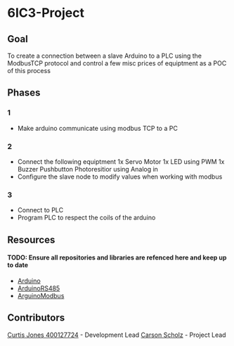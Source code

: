 # 6IC3-Project

## Goal
To create a connection between a slave Arduino to a PLC using the ModbusTCP protocol and control a few
misc prices of equiptment as a POC of this process 

## Phases

### 1
 - Make arduino communicate using modbus TCP to a PC

### 2
 - Connect the following equiptment
	1x Servo Motor
	1x LED using PWM
	1x Buzzer
	Pushbutton
	Photoresitior using Analog in
 - Configure the slave node to modify values when working with modbus

### 3
 - Connect to PLC
 - Program PLC to respect the coils of the arduino

## Resources

#### TODO: Ensure all repositories and libraries are refenced here and keep up to date
 - [Arduino](https://docs.arduino.cc/learn/communication/modbus)
 - [ArduinoRS485](https://github.com/arduino-libraries/ArduinoRS485)
 - [ArguinoModbus](https://github.com/arduino-libraries/ArduinoModbus)

## Contributors

[Curtis Jones 400127724](https://github.com/CurtisGRJones) - Development Lead
[Carson Scholz](https://github.com/carsonscholz) - Project Lead


